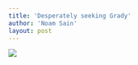 ```yaml
---
title: 'Desperately seeking Grady'
author: 'Noam Sain'
layout: post
---
```


![](http://2.bp.blogspot.com/_8aN4krk1nsk/TG--IWN38yI/AAAAAAAAAa4/PCs8Ik-OpPU/s320/20100304.jpg)
